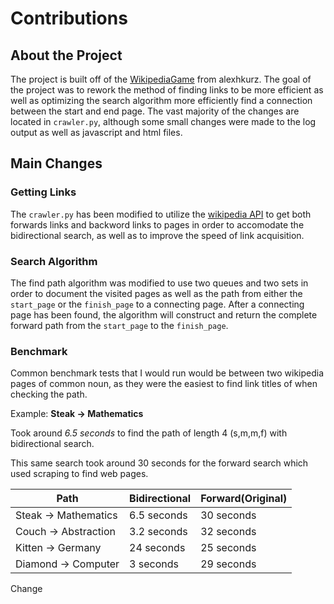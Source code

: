 # Contributions


## About the Project

The project is built off of the [WikipediaGame](https://github.com/alexhkurz/WikipediaGame) from alexhkurz. The goal of the project was to rework the method of finding links to be more efficient as well as optimizing the search algorithm more efficiently find a connection between the start and end page. The vast majority of the changes are located in `crawler.py`, although some small changes were made to the log output as well as javascript and html files.

## Main Changes

### Getting Links

The `crawler.py` has been modified to utilize the [wikipedia API](https://en.wikipedia.org/w/api.php) to get both forwards links and backword links to pages in order to accomodate the bidirectional search, as well as to improve the speed of link acquisition. 

### Search Algorithm

The find path algorithm was modified to use two queues and two sets in order to document the visited pages as well as the path from either the `start_page` or the `finish_page` to a connecting page. After a connecting page has been found, the algorithm will construct and return the complete forward path from the `start_page` to the `finish_page`.

### Benchmark

Common benchmark tests that I would run would be between two wikipedia pages of common noun, as they were the easiest to find link titles of when checking the path.

Example: **Steak -> Mathematics**

Took around *6.5 seconds* to find the path of length 4 (s,m,m,f) with bidirectional search.

This same search took around 30 seconds for the forward search which used scraping to find web pages.

| Path | **Bidirectional** | Forward(Original) |
| ---- | ----------------- | ----------------- |
| Steak -> Mathematics | 6.5 seconds | 30 seconds |
| Couch -> Abstraction | 3.2 seconds | 32 seconds |
| Kitten -> Germany | 24 seconds | 25 seconds |
| Diamond -> Computer | 3 seconds | 29 seconds |

Change

